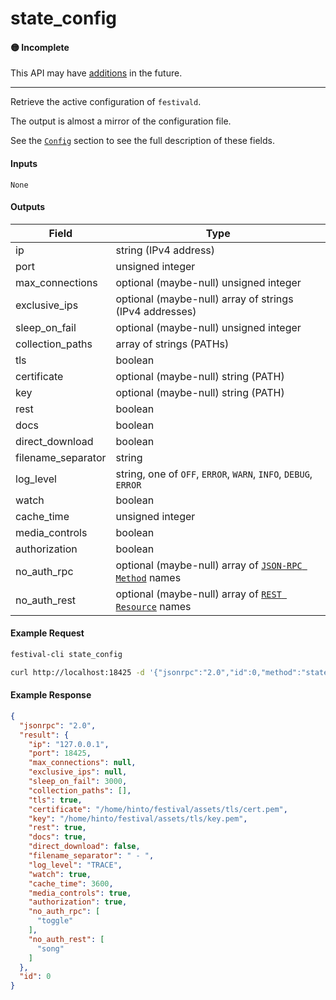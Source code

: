 # state_config

#### 🟡 Incomplete
This API may have [additions](/api-stability/marker.md) in the future.

---

Retrieve the active configuration of `festivald`.

The output is almost a mirror of the configuration file.

See the [`Config`](/config.md) section to see the full description of these fields.

#### Inputs

`None`

#### Outputs

| Field              | Type             |
|--------------------|------------------|
| ip                 | string (IPv4 address)
| port               | unsigned integer
| max_connections    | optional (maybe-null) unsigned integer
| exclusive_ips      | optional (maybe-null) array of strings (IPv4 addresses)
| sleep_on_fail      | optional (maybe-null) unsigned integer
| collection_paths   | array of strings (PATHs)
| tls                | boolean
| certificate        | optional (maybe-null) string (PATH)
| key                | optional (maybe-null) string (PATH)
| rest               | boolean
| docs               | boolean
| direct_download    | boolean
| filename_separator | string
| log_level          | string, one of `OFF`, `ERROR`, `WARN`, `INFO`, `DEBUG`, `ERROR`
| watch              | boolean
| cache_time         | unsigned integer
| media_controls     | boolean
| authorization      | boolean
| no_auth_rpc        | optional (maybe-null) array of [`JSON-RPC Method`](../json-rpc.md) names
| no_auth_rest       | optional (maybe-null) array of [`REST Resource`](../../authorization/rest.md) names

#### Example Request
```bash
festival-cli state_config
```
```bash
curl http://localhost:18425 -d '{"jsonrpc":"2.0","id":0,"method":"state_config"}'
```

#### Example Response
```json
{
  "jsonrpc": "2.0",
  "result": {
    "ip": "127.0.0.1",
    "port": 18425,
    "max_connections": null,
    "exclusive_ips": null,
    "sleep_on_fail": 3000,
    "collection_paths": [],
    "tls": true,
    "certificate": "/home/hinto/festival/assets/tls/cert.pem",
    "key": "/home/hinto/festival/assets/tls/key.pem",
    "rest": true,
    "docs": true,
    "direct_download": false,
    "filename_separator": " - ",
    "log_level": "TRACE",
    "watch": true,
    "cache_time": 3600,
    "media_controls": true,
    "authorization": true,
    "no_auth_rpc": [
      "toggle"
    ],
    "no_auth_rest": [
      "song"
    ]
  },
  "id": 0
}
```
